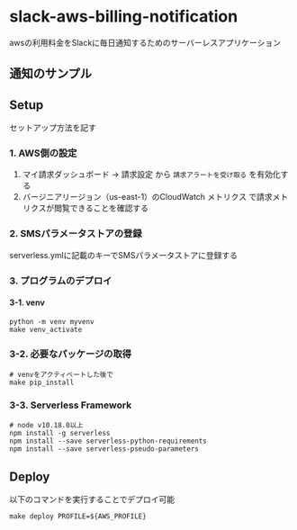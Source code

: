 # slack-aws-billing-notification
awsの利用料金をSlackに毎日通知するためのサーバーレスアプリケーション

## 通知のサンプル


## Setup
セットアップ方法を記す

### 1. AWS側の設定
1. マイ請求ダッシュボード -> 請求設定 から `請求アラートを受け取る` を有効化する
2. バージニアリージョン（us-east-1）のCloudWatch メトリクス で請求メトリクスが閲覧できることを確認する

### 2. SMSパラメータストアの登録
serverless.ymlに記載のキーでSMSパラメータストアに登録する

### 3. プログラムのデプロイ
#### 3-1. venv
```
python -m venv myvenv
make venv_activate
```

### 3-2. 必要なパッケージの取得
```
# venvをアクティベートした後で
make pip_install
```

### 3-3. Serverless Framework
```
# node v10.18.0以上
npm install -g serverless
npm install --save serverless-python-requirements
npm install --save serverless-pseudo-parameters
```

## Deploy
以下のコマンドを実行することでデプロイ可能
```
make deploy PROFILE=${AWS_PROFILE}
```
